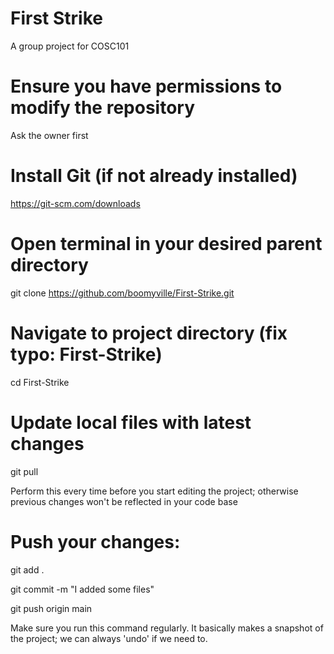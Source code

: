 # First Strike
A group project for COSC101

# Ensure you have permissions to modify the repository 
Ask the owner first

# Install Git (if not already installed)
https://git-scm.com/downloads

# Open terminal in your desired parent directory
git clone https://github.com/boomyville/First-Strike.git

# Navigate to project directory (fix typo: First-Strike)
cd First-Strike

# Update local files with latest changes
git pull

Perform this every time before you start editing the project; otherwise previous changes won't be reflected in your code base

# Push your changes:
git add .

git commit -m "I added some files"

git push origin main

Make sure you run this command regularly. It basically makes a snapshot of the project; we can always 'undo' if we need to.
